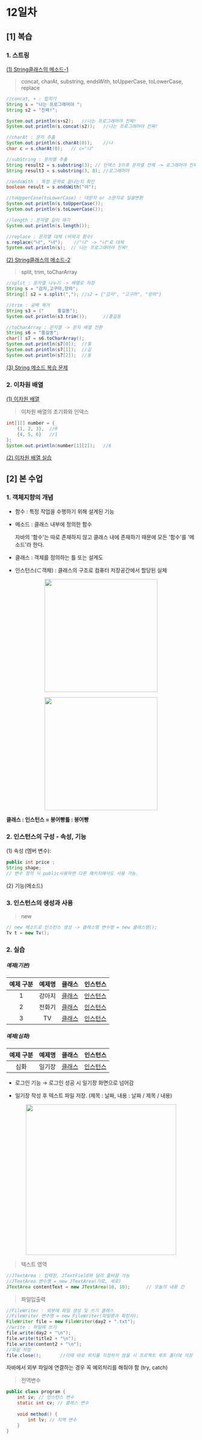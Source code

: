 # 12일차
## [1] 복습
### 1. 스트링
[(1) String클래스의 메소드-1](./src/배열복습/스트링과배열1.java)

>concat, charAt, substring, endsWith, toUpperCase, toLowerCase, replace

```java
//concat, + : 합치기
String s = "나는 프로그래머야 ";
String s2 = "진짜!";

System.out.println(s+s2);	//나는 프로그래머야 진짜!
System.out.println(s.concat(s2));	//나는 프로그래머야 진짜!

//charAt : 문자 추출
System.out.println(s.charAt(0));	//나
char c = s.charAt(0);	// c="나"

//subString : 문자열 추출
String result2 = s.substring(3); // 인덱스 3이후 문자열 전체 -> 로그래머야 진짜!
String result3 = s.substring(3, 8);	//로그래머야

//endsWith : 특정 문자로 끝나는지 확인
boolean result = s.endsWith("야");

//toUpperCase(toLowerCase) : 대문자 or 소문자로 일괄변환
System.out.println(s.toUpperCase());
System.out.println(s.toLowerCase());

//length : 문자열 길이 재기
System.out.println(s.length());

//replace : 문자열 대체 (비파괴 함수)
s.replace("나", "너");	//"나" -> "너"로 대체
System.out.println(s);	// 나는 프로그래머야 진짜!
```

[(2) String클래스의 메소드-2](./src/배열복습/스트링과배열2.java)

>split, trim, toCharArray

```java
//split : 문자열 나누기 -> 배열로 저장
String s = "감자,고구마,양파";
String[] s2 = s.split(",");	//s2 = {"감자", "고구마", "양파"}

//trim : 공백 제거
String s3 = ("     홍길동");
System.out.println(s3.trim());		//홍길동

//toCharArray : 문자열 -> 문자 배열 전환
String s6 = "홍길동";
char[] s7 = s6.toCharArray();
System.out.println(s7[0]);	//홍
System.out.println(s7[1]);	//길
System.out.println(s7[2]);	//동
```

[(3) String 메소드 복습 문제](./src/배열복습/스트링과배열3.java)

### 2. 이차원 배열
[(1) 이차원 배열](./src/배열복습/이차원배열프린트.java)

>이차원 배열의 초기화와 인덱스

```java
int[][] number = {
	{1, 2, 3},	//0
	{4, 5, 6}	//1
};
System.out.println(number[1][2]);	//6
```

[(2) 이차원 배열 실습](./src/배열복습/이차원배열프린트2.java)

## [2] 본 수업

### 1. 객체지향의 개념

- 함수 : 특정 작업을 수행하기 위해 설계된 기능

- 메소드 : 클래스 내부에 정의한 함수

	자바의 '함수'는 따로 존재하지 않고 클래스 내에 존재하기 때문에 모든 '함수'를 '메소드'라 한다.

- 클래스 : 객체를 정의하는 틀 또는 설계도

- 인스턴스(⊂객체) : 클래스의 구조로 컴퓨터 저장공간에서 할당된 실체


<p align="center"><img src = "https://cdn.imweb.me/upload/S201805315b0f7ff7afd7a/cm_upload/592688b622423.jpg" width = 300px></p>

<p align="center"><img src = "https://post-phinf.pstatic.net/MjAyMTAxMjZfMjEg/MDAxNjExNjMwMTg1MzQ3.LmyGsMz8xu8nYJ509NXxZXjH0JeOMK1PJudlvL15fu4g.FGWXa7JfxXc-ZiZTBVVaXX0r4gE4zM0Pv-xdXj920wAg.JPEG/d4b837aad7524462a1d0f5f552b7cd03.jpg?type=w1200" width=300></p>

**클래스 : 인스턴스 = 붕어빵틀 : 붕어빵**

### 2. 인스턴스의 구성 - 속성, 기능
(1) 속성 (멤버 변수):

```java
public int price ;
String shape;
// 변수 정의 시 public사용하면 다른 패키지에서도 사용 가능. 
```

(2) 기능(메소드)

### 3. 인스턴스의 생성과 사용
> new

```java
// new 메소드로 인스턴스 생성 -> 클래스명 변수명 = new 클래스명();
Tv t = new Tv();
```

### 2. 실습
##### 예제(기본)

|예제 구분|예제명|클래스|인스턴스|
|:---:|:---:|:---:|:---:|
|1|강아지|[클래스](./src/부품만들기/강아지.java)|[인스턴스](./src/부품사용하기/강아지키우기.java)|
|2|전화기|[클래스](./src/부품만들기/전화기.java)|[인스턴스](./src/부품사용하기/전화기사용하기.java)|
|3|TV|[클래스](./src/부품만들기/TV.java)|[인스턴스](./src/부품사용하기/TV사용하기.java)|

##### 예제(심화) 

|예제 구분|예제명|클래스|인스턴스|
|:---:|:---:|:---:|:---:|
|심화|일기장|[클래스](./src/부품응용하기/일기장쓰기.java)|[인스턴스](./src/부품응용하기/로그인화면.java)|

- 로그인 기능 → 로그인 성공 시 일기장 화면으로 넘어감

- 일기장 작성 후 텍스트 파일 저장. (제목 : 날짜, 내용 : 날짜 / 제목 / 내용)

<p align="center"><img src = "https://user-images.githubusercontent.com/64455378/221528268-a4a66a03-1f65-4cfc-bf7c-04a49546d134.gif" width=400></p>

> 텍스트 영역

```java
//JTextArea : 입력창, JTextField와 달리 줄바꿈 가능
//JTextArea 변수명 = new JTextArea(가로, 세로)
JTextArea contentText = new JTextArea(10, 10);      // 오늘의 내용 칸
```

> 파일입출력

```java
//FileWriter : 외부에 파일 생성 및 쓰기 클래스
//FileWriter 변수명 = new FileWriter(파일명과 확장자);
FileWriter file = new FileWriter(day2 + ".txt");
//write : 파일에 쓰기
file.write(day2 + "\n");
file.write(title2 + "\n");
file.write(content2 + "\n");
//파일 저장
file.close();       //이때 따로 위치를 지정하지 않을 시 프로젝트 루트 폴더에 저장
```

자바에서 외부 파일에 연결하는 경우 꼭 예외처리를 해줘야 함 (try, catch)

> 전역변수

```java
public class program {
	int iv; // 인스턴스 변수
	static int cv; // 클래스 변수
	
	void method() {
		int lv; // 지역 변수
	}
}
```